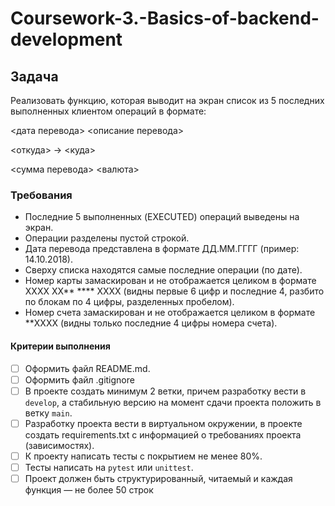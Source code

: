 # Coursework-3.-Basics-of-backend-development
## Задача
Реализовать функцию, которая выводит на экран список из 5 последних выполненных клиентом операций в формате:

<дата перевода> <описание перевода>

<откуда> -> <куда>

<сумма перевода> <валюта>

### Требования

- Последние 5 выполненных (EXECUTED) операций выведены на экран.
- Операции разделены пустой строкой.
- Дата перевода представлена в формате ДД.ММ.ГГГГ (пример: 14.10.2018).
- Сверху списка находятся самые последние операции (по дате).
- Номер карты замаскирован и не отображается целиком в формате  XXXX XX** **** XXXX (видны первые 6 цифр и последние 4, разбито по блокам по 4 цифры, разделенных пробелом).
- Номер счета замаскирован и не отображается целиком в формате  **XXXX (видны только последние 4 цифры номера счета).


#### Критерии выполнения
- [ ]  Оформить файл README.md.
- [ ]  Оформить файл .gitignore
- [ ]  В проекте создать минимум 2 ветки, причем разработку вести в `develop`, а стабильную версию на момент сдачи проекта положить в ветку `main`.
- [ ]  Разработку проекта вести в виртуальном окружении, в проекте создать requirements.txt с информацией о требованиях проекта (зависимостях).
- [ ]  К проекту написать тесты с покрытием не менее 80%.
- [ ]  Тесты написать на `pytest` или `unittest`.
- [ ]  Проект должен быть структурированный, читаемый и каждая функция — не более 50 строк
